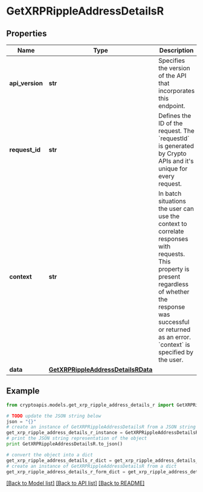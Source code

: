 # GetXRPRippleAddressDetailsR


## Properties
Name | Type | Description | Notes
------------ | ------------- | ------------- | -------------
**api_version** | **str** | Specifies the version of the API that incorporates this endpoint. | 
**request_id** | **str** | Defines the ID of the request. The &#x60;requestId&#x60; is generated by Crypto APIs and it&#39;s unique for every request. | 
**context** | **str** | In batch situations the user can use the context to correlate responses with requests. This property is present regardless of whether the response was successful or returned as an error. &#x60;context&#x60; is specified by the user. | [optional] 
**data** | [**GetXRPRippleAddressDetailsRData**](GetXRPRippleAddressDetailsRData.md) |  | 

## Example

```python
from cryptoapis.models.get_xrp_ripple_address_details_r import GetXRPRippleAddressDetailsR

# TODO update the JSON string below
json = "{}"
# create an instance of GetXRPRippleAddressDetailsR from a JSON string
get_xrp_ripple_address_details_r_instance = GetXRPRippleAddressDetailsR.from_json(json)
# print the JSON string representation of the object
print GetXRPRippleAddressDetailsR.to_json()

# convert the object into a dict
get_xrp_ripple_address_details_r_dict = get_xrp_ripple_address_details_r_instance.to_dict()
# create an instance of GetXRPRippleAddressDetailsR from a dict
get_xrp_ripple_address_details_r_form_dict = get_xrp_ripple_address_details_r.from_dict(get_xrp_ripple_address_details_r_dict)
```
[[Back to Model list]](../README.md#documentation-for-models) [[Back to API list]](../README.md#documentation-for-api-endpoints) [[Back to README]](../README.md)


